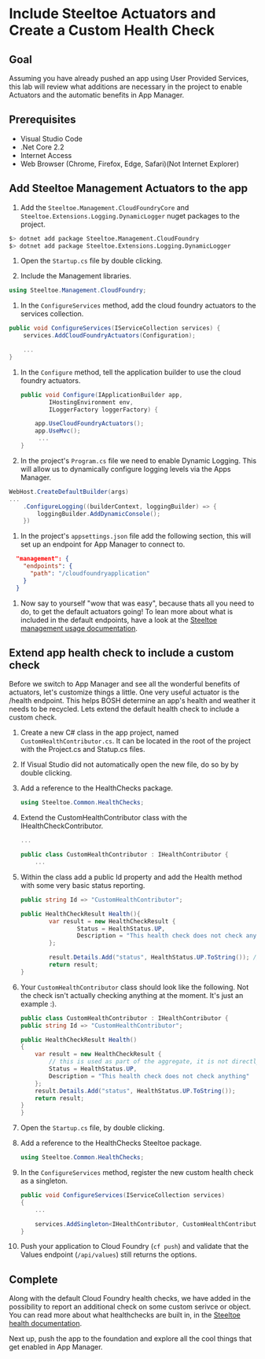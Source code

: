 # Include Steeltoe Actuators and Create a Custom Health Check

## Goal

Assuming you have already pushed an app using User Provided Services, this lab will review what additions are necessary in the project to enable Actuators and the automatic benefits in App Manager.

## Prerequisites

- Visual Studio Code
- .Net Core 2.2
- Internet Access
- Web Browser (Chrome, Firefox, Edge, Safari)(Not Internet Explorer)

## Add Steeltoe Management Actuators to the app

1. Add the `Steeltoe.Management.CloudFoundryCore` and `Steeltoe.Extensions.Logging.DynamicLogger` nuget packages to the project. 
```bash
$> dotnet add package Steeltoe.Management.CloudFoundry
$> dotnet add package Steeltoe.Extensions.Logging.DynamicLogger
```

1. Open the `Startup.cs` file by double clicking.

1. Include the Management libraries.
```cs
using Steeltoe.Management.CloudFoundry;
```

1. In the `ConfigureServices` method, add the cloud foundry actuators to the services collection.
```cs
public void ConfigureServices(IServiceCollection services) {
	services.AddCloudFoundryActuators(Configuration);

	...
}
```

1. In the `Configure` method, tell the application builder to use the cloud foundry actuators.
	```cs
	public void Configure(IApplicationBuilder app,
			IHostingEnvironment env,
			ILoggerFactory loggerFactory) {

		app.UseCloudFoundryActuators();
		app.UseMvc();
		 ...
	}
	```

1. In the project's `Program.cs` file we need to enable Dynamic Logging. This will allow us to dynamically configure logging levels via the Apps Manager.
```cs
WebHost.CreateDefaultBuilder(args)
...
    .ConfigureLogging((builderContext, loggingBuilder) => {
        loggingBuilder.AddDynamicConsole();
    })
```

1. In the project's `appsettings.json` file add the following section, this will set up an endpoint for App Manager to connect to.
```json
  "management": {
    "endpoints": {
      "path": "/cloudfoundryapplication"
    }
  }
```

1. Now say to yourself "wow that was easy", because thats all you need to do, to get the default actuators going! To lean more about what is included in the default endpoints, have a look at the [Steeltoe management usage documentation](https://steeltoe.io/docs/steeltoe-management/#1-2-usage).

## Extend app health check to include a custom check

Before we switch to App Manager and see all the wonderful benefits of actuators, let's customize things a little. One very useful actuator is the /health endpoint. This helps BOSH determine an app's health and weather it needs to be recycled. Lets extend the default health check to include a custom check.

1. Create a new C# class in the app project, named `CustomHealthContributor.cs`. It can be located in the root of the project with the Project.cs and Statup.cs files.

1. If Visual Studio did not automatically open the new file, do so by by double clicking.

1. Add a reference to the HealthChecks package.
	```cs
	using Steeltoe.Common.HealthChecks;
	```

1. Extend the CustomHealthContributor class with the IHealthCheckContributor.
	```cs
	...

	public class CustomHealthContributor : IHealthContributor {
		...

	```

1. Within the class add a public Id property and add the Health method with some very basic status reporting.
	```cs
	public string Id => "CustomHealthContributor";

	public HealthCheckResult Health(){
			var result = new HealthCheckResult {
					Status = HealthStatus.UP,
					Description = "This health check does not check anything, yet!"
			};

			result.Details.Add("status", HealthStatus.UP.ToString()); //a part of the middleware response
			return result;
	}
	```
1. Your `CustomHealthContributor` class should look like the following. Not the check isn't actually checking anything at the moment. It's just an example :).
	```cs
	public class CustomHealthContributor : IHealthContributor {
    public string Id => "CustomHealthContributor";

    public HealthCheckResult Health()
    {
        var result = new HealthCheckResult {
            // this is used as part of the aggregate, it is not directly part of the middleware response
            Status = HealthStatus.UP,
            Description = "This health check does not check anything"
        };
        result.Details.Add("status", HealthStatus.UP.ToString());
        return result;
    }
	}
	```

1. Open the `Startup.cs` file, by double clicking.

1. Add a reference to the HealthChecks Steeltoe package.
	```cs
	using Steeltoe.Common.HealthChecks;
	```	

1. In the `ConfigureServices` method, register the new custom health check as a singleton.
	```cs
	public void ConfigureServices(IServiceCollection services)
	{
		...

		services.AddSingleton<IHealthContributor, CustomHealthContributor>();
	}
	```

1. Push your application to Cloud Foundry (`cf push`) and validate that the Values endpoint (`/api/values`) still returns the options.

## Complete

Along with the default Cloud Foundry health checks, we have added in the possibility to report an additional check on some custom serivce or object. You can read more about what healthchecks are built in, in the [Steeltoe health documentation](https://steeltoe.io/docs/steeltoe-management/#1-2-3-health).

Next up, push the app to the foundation and explore all the cool things that get enabled in App Manager.
